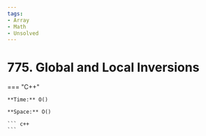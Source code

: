```yaml
---
tags:
- Array
- Math
- Unsolved
---
```



# 775. Global and Local Inversions

=== "C++"

    **Time:** O()

    **Space:** O()

    ``` c++
    ```